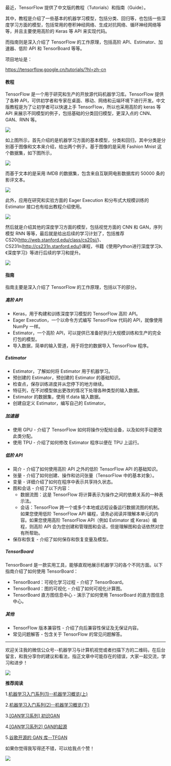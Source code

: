 
最近，TensorFlow 提供了中文版的教程（Tutorials）和指南（Guide）。

其中，教程是介绍了一些基本的机器学习模型，包括分类、回归等，也包括一些深度学习方面的模型，包括常用的卷积神经网络、生成对抗网络、循环神经网络等等，并且主要使用高阶的 Keras 等 API 来实现代码。

而指南则是深入介绍了 TensorFlow 的工作原理，包括高阶 API、Estimator、加速器、低阶 API 和 TensorBoard 等等。

项目地址是：

https://tensorflow.google.cn/tutorials/?hl=zh-cn

#### 教程

TensorFlow 是一个用于研究和生产的开放源代码机器学习库。TensorFlow 提供了各种 API，可供初学者和专家在桌面、移动、网络和云端环境下进行开发。中文版教程是为了让初学者可以快速上手 TensorFlow，所以也采用高阶的 keras 等 API 来展示不同模型的例子，包括基础的分类回归模型，更深入点的 CNN、GAN、RNN 等。

![](https://cai-images-1257823952.cos.ap-beijing.myqcloud.com/TF%E4%B8%AD%E6%96%87%E7%89%88%E5%AE%98%E6%96%B9%E6%95%99%E7%A8%8B.png)

如上图所示，首先介绍的是机器学习方面的基本模型，分类和回归，其中分类是分别基于图像和文本来介绍，给出两个例子。基于图像的是采用 Fashion Mnist 这个数据集，如下图所示，

![](https://cai-images-1257823952.cos.ap-beijing.myqcloud.com/TF%E4%B8%AD%E6%96%87%E7%89%88%E5%AE%98%E6%96%B9%E6%95%99%E7%A8%8B3.png)

而基于文本的是采用 IMDB 的数据集，包含来自互联网电影数据库的 50000 条的影评文本。

![](https://cai-images-1257823952.cos.ap-beijing.myqcloud.com/TF%E4%B8%AD%E6%96%87%E7%89%88%E5%AE%98%E6%96%B9%E6%95%99%E7%A8%8B4.png)

此外，应用在研究和实验方面的 Eager Execution 和分布式大规模训练的 Estimator 接口也有给出教程介绍使用。

![](https://cai-images-1257823952.cos.ap-beijing.myqcloud.com/TF%E4%B8%AD%E6%96%87%E7%89%88%E5%AE%98%E6%96%B9%E6%95%99%E7%A8%8B2.png)

然后就是介绍其他的深度学习方面的模型，包括视觉方面的 CNN 和 GAN，序列模型 RNN 等等，最后就是给出后续的学习计划了，包括推荐 CS20(http://web.stanford.edu/class/cs20si/)、CS231n(http://cs231n.stanford.edu/)课程，书籍《使用Python进行深度学习》、《深度学习》等进行后续的学习和提升。

![](https://cai-images-1257823952.cos.ap-beijing.myqcloud.com/%E5%90%8E%E7%BB%AD%E5%AD%A6%E4%B9%A0%E8%AE%A1%E5%88%92.png)

#### 指南

指南主要是深入介绍了 TensorFlow 的工作原理，包括以下的部分。

##### 高阶 API

- Keras，用于构建和训练深度学习模型的 TensorFlow 高阶 API。
- Eager Execution，一个以命令方式编写 TensorFlow 代码的 API，就像使用 NumPy 一样。
- Estimator，一个高阶 API，可以提供已准备好执行大规模训练和生产的完全打包的模型。
- 导入数据，简单的输入管道，用于将您的数据导入 TensorFlow 程序。

##### Estimator

- Estimator，了解如何将 Estimator 用于机器学习。
- 预创建的 Estimator，预创建的 Estimator 的基础知识。
- 检查点，保存训练进度并从您停下的地方继续。
- 特征列，在不对模型做出更改的情况下处理各种类型的输入数据。
- Estimator 的数据集，使用 tf.data 输入数据。
- 创建自定义 Estimator，编写自己的 Estimator。

##### 加速器

- 使用 GPU - 介绍了 TensorFlow 如何将操作分配给设备，以及如何手动更改此类分配。
- 使用 TPU - 介绍了如何修改 Estimator 程序以便在 TPU 上运行。

##### 低阶 API

- 简介 - 介绍了如何使用高阶 API 之外的低阶 TensorFlow API 的基础知识。
- 张量 - 介绍了如何创建、操作和访问张量（TensorFlow 中的基本对象）。
- 变量 - 详细介绍了如何在程序中表示共享持久状态。
- 图和会话 - 介绍了以下内容：
    - 数据流图：这是 TensorFlow 将计算表示为操作之间的依赖关系的一种表示法。
    - 会话：TensorFlow 跨一个或多个本地或远程设备运行数据流图的机制。如果您使用低阶 TensorFlow API 编程，请务必阅读并理解本单元的内容。如果您使用高阶 TensorFlow API（例如 Estimator 或 Keras）编程，则高阶 API 会为您创建和管理图和会话，但是理解图和会话依然对您有所帮助。
- 保存和恢复 - 介绍了如何保存和恢复变量及模型。

##### TensorBoard

TensorBoard 是一款实用工具，能够直观地展示机器学习的各个不同方面。以下指南介绍了如何使用 TensorBoard：

- TensorBoard：可视化学习过程 - 介绍了 TensorBoard。
- TensorBoard：图的可视化 - 介绍了如何可视化计算图。
- TensorBoard 直方图信息中心 - 演示了如何使用 TensorBoard 的直方图信息中心。

##### 其他

- TensorFlow 版本兼容性 - 介绍了向后兼容性保证及无保证内容。
- 常见问题解答 - 包含关于 TensorFlow 的常见问题解答。


---

欢迎关注我的微信公众号--机器学习与计算机视觉或者扫描下方的二维码，在后台留言，和我分享你的建议和看法，指正文章中可能存在的错误，大家一起交流，学习和进步！

![](https://cai-images-1257823952.cos.ap-beijing.myqcloud.com/qrcode_new.jpg)

**推荐阅读**

1.[机器学习入门系列(1)--机器学习概览(上)](https://mp.weixin.qq.com/s?__biz=MzU5MDY5OTI5MA==&mid=2247483667&idx=1&sn=c6b6feb241897ede16bd745d595cef92&chksm=fe3b0f66c94c86701e9b071e62750d189c254fd3ebe9bb6251505162139efefdf866093b38c3&token=2134085567&lang=zh_CN#rd)

2.[机器学习入门系列(2)--机器学习概览(下)](https://mp.weixin.qq.com/s?__biz=MzU5MDY5OTI5MA==&mid=2247483672&idx=1&sn=34b6687030db92fd3e04dcdebd09fffc&chksm=fe3b0f6dc94c867b2a72c427ebb90e2a683e6ad97ea2c5fbdc3a3bb86a8b159b8e5f107d2dcc&token=2134085567&lang=zh_CN#rd)

3.[[GAN学习系列] 初识GAN](https://mp.weixin.qq.com/s?__biz=MzU5MDY5OTI5MA==&mid=2247483711&idx=1&sn=ead88d5b21e08d9df853b72f31d4b5f4&chksm=fe3b0f4ac94c865cfc243123eb4815539ef2d5babdc8346f79a29b681e55eee5f964bdc61d71&token=1493836032&lang=zh_CN#rd)

4.[[GAN学习系列2] GAN的起源](https://mp.weixin.qq.com/s?__biz=MzU5MDY5OTI5MA==&mid=2247483732&idx=1&sn=99cb91edf6fb6da3c7d62132c40b0f62&chksm=fe3b0f21c94c8637a8335998c3fc9d0adf1ac7dea332c2bd45e63707eac6acad8d84c1b3d16d&token=985117826&lang=zh_CN#rd)

5.[谷歌开源的 GAN 库--TFGAN](https://mp.weixin.qq.com/s/Kd_nsit-JMaEjT5o8rEkKQ)

如果你觉得我写得还不错，可以给我点个赞！

![](https://cai-images-1257823952.cos.ap-beijing.myqcloud.com/0.jpg)


